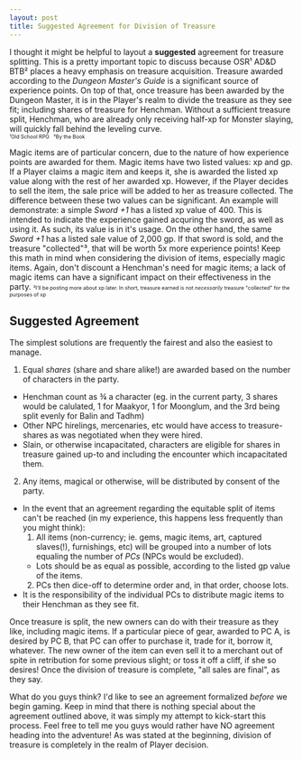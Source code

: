 ```yaml
---
layout: post
title: Suggested Agreement for Division of Treasure
---
```


I thought it might be helpful to layout a **suggested** agreement for treasure splitting. This is a pretty important topic to discuss because OSR&sup1; AD&D BTB&sup2; places a heavy emphasis on treasure acquisition. Treasure awarded according to the _Dungeon Master's Guide_ is a significant source of experience points. On top of that, once treasure has been awarded by the Dungeon Master, it is in the Player's realm to divide the treasure as they see fit; including shares of treasure for Henchman. Without a sufficient treasure split, Henchman, who are already only receiving half-xp for Monster slaying, will quickly fall behind the leveling curve.  
<span style="font-size: 65%;">&sup1;Old School RPG &nbsp; &sup2;By the Book</span>

<!-- more -->

Magic items are of particular concern, due to the nature of how experience points are awarded for them. Magic items have two listed values: xp and gp. If a Player claims a magic item and keeps it, she is awarded the listed xp value along with the rest of her awarded xp. However, if the Player decides to sell the item, the sale price will be added to her as treasure collected. The difference between these two values can be significant. An example will demonstrate: a simple _Sword +1_ has a listed xp value of 400. This is intended to indicate the experience gained acquring the sword, as well as using it. As such, its value is in it's usage. On the other hand, the same _Sword +1_ has a listed sale value of 2,000 gp. If that sword is sold, and the treasure "collected"&sup3;, that will be worth 5x more experience points! Keep this math in mind when considering the division of items, especially magic items. Again, don't discount a Henchman's need for magic items; a lack of magic items can have a significant impact on their effectiveness in the party.
<span style="font-size: 65%;">&sup3;I'll be posting more about xp later. In short, treasure earned is not _necessarily_ treasure "collected" for the purposes of xp</span>

## Suggested Agreement
The simplest solutions are frequently the fairest and also the easiest to manage.

1. Equal _shares_ (share and share alike!) are awarded based on the number of characters in the party.
  - Henchman count as &frac34; a character (eg. in the current party, 3 shares would be calulated, 1 for Maakyor, 1 for Moonglum, and the 3rd being split evenly for Balin and Tadhm)
  - Other NPC hirelings, mercenaries, etc would have access to treasure-shares as was negotiated when they were hired.
  - Slain, or otherwise incapacitated, characters are eligible for shares in treasure gained up-to and including the encounter which incapacitated them.
2. Any items, magical or otherwise, will be distributed by consent of the party.
  - In the event that an agreement regarding the equitable split of items can't be reached (in my experience, this happens less frequently than you might think):
    1. All items (non-currency; ie. gems, magic items, art, captured slaves(!), furnishings, etc) will be grouped into a number of lots equaling the number of _PCs_ (NPCs would be excluded).
      - Lots should be as equal as possible, according to the listed gp value of the items.
    2. PCs then dice-off to determine order and, in that order, choose lots.
  - It is the responsibility of the individual PCs to distribute magic items to their Henchman as they see fit.

Once treasure is split, the new owners can do with their treasure as they like, including magic items. If a particular piece of gear, awarded to PC A, is desired by PC B, that PC can offer to purchase it, trade for it, borrow it, whatever. The new owner of the item can even sell it to a merchant out of spite in retribution for some previous slight; or toss it off a cliff, if she so desires! Once the division of treasure is complete, "all sales are final", as they say.

What do you guys think? I'd like to see an agreement formalized _before_ we begin gaming. Keep in mind that there is nothing special about the agreement outlined above, it was simply my attempt to kick-start this process. Feel free to tell me you guys would rather have NO agreement heading into the adventure! As was stated at the beginning, division of treasure is completely in the realm of Player decision.
